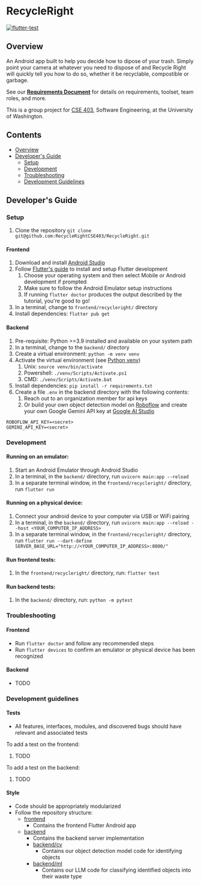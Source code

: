 # RecycleRight

[![flutter-test](https://github.com/RecycleRightCSE403/RecycleRight/actions/workflows/flutter_test.yaml/badge.svg)](https://github.com/RecycleRightCSE403/RecycleRight/actions/workflows/flutter_test.yaml)

## Overview

An Android app built to help you decide how to dipose of your trash. Simply
point your camera at whatever you need to dispose of and Recycle Right will 
quickly tell you how to do so, whether it be recyclable, compostible or garbage.

See our **[Requirements Document](https://docs.google.com/document/d/1-tRQytuJMfVyZsZzoSbtWy3YtfJzyljXGPqbyxGmIrc/edit?usp=sharing)** for details on requirements, toolset, team roles, and more.

This is a group project for [CSE 403](https://courses.cs.washington.edu/courses/cse403/24wi/), Software Engineering, at the University of Washington.

## Contents

 * [Overview](#overview)
 * [Developer's Guide](#developers-guide)
    + [Setup](#setup)
    + [Development](#development)
    + [Troubleshooting](#troubleshooting)
    + [Development Guidelines](#development-guidelines)

## Developer's Guide

### Setup

1. Clone the repository
    ```git clone git@github.com:RecycleRightCSE403/RecycleRight.git```

#### Frontend

1. Download and install [Android Studio](https://developer.android.com/studio)
2. Follow [Flutter's guide](https://docs.flutter.dev/get-started/install) to install and setup Flutter development
   1. Choose your operating system and then select Mobile or Android development if prompted
   2. Make sure to follow the Android Emulator setup instructions
   3. If running `flutter doctor` produces the output described by the tutorial, you're good to go!
4. In a terminal, change to `frontend/recycleright/` directory
5. Install dependencies: `flutter pub get`

#### Backend

1. Pre-requisite: Python >=3.9 installed and available on your system path
2. In a terminal, change to the `backend/` directory
3. Create a virtual environment: `python -m venv venv`
4. Activate the virtual environment (see [Python venv](https://docs.python.org/3/library/venv.html))
   1. Unix: `source venv/bin/activate`
   2. Powershell: `./venv/Scripts/Activate.ps1`
   3. CMD: `./venv/Scripts/Activate.bat`
5. Install dependencies: `pip install -r requirements.txt`
6. Create a file `.env` in the backend directory with the following contents:
   1. Reach out to an organization member for api keys
   2. Or build your own object detection model on [Roboflow](https://roboflow.com/) and create your own Google Gemini API key at [Google AI Studio](https://aistudio.google.com/app/apikey)
  ```
  ROBOFLOW_API_KEY=<secret>
  GEMINI_API_KEY=<secret>
  ```

### Development

#### Running on an emulator:

1. Start an Android Emulator through Android Studio
2. In a terminal, in the `backend/` directory, run
   ```uvicorn main:app --reload```
4. In a separate terminal window, in the `frontend/recycleright/` directory, run
   ```flutter run```

#### Running on a physical device:

1. Connect your android device to your computer via USB or WiFi pairing
2. In a terminal, in the `backend/` directory, run
   ```uvicorn main:app --reload --host <YOUR_COMPUTER_IP_ADDRESS>```
4. In a separate terminal window, in the `frontend/recycleright/` directory, run
   ```flutter run --dart-define SERVER_BASE_URL="http://<YOUR_COMPUTER_IP_ADDRESS>:8000/"```

#### Run frontend tests:

1. In the `frontend/recycleright/` directory, run:
  ```flutter test```

#### Run backend tests:

1. In the `backend/` directory, run:
```python -m pytest```

### Troubleshooting

#### Frontend

* Run `flutter doctor` and follow any recommended steps
* Run `flutter devices` to confirm an emulator or physical device has been recognized

#### Backend

* TODO

### Development guidelines

#### Tests

* All features, interfaces, modules, and discovered bugs should have relevant and associated tests

To add a test on the frontend:
1. TODO

To add a test on the backend:
1. TODO

#### Style

* Code should be appropriately modularized
* Follow the repository structure:
  * [frontend](https://github.com/RecycleRightCSE403/RecycleRight/tree/main/frontend)
    * Contains the frontend Flutter Android app
  * [backend](https://github.com/RecycleRightCSE403/RecycleRight/tree/main/backend)
    * Contains the backend server implementation
    * [backend/cv](https://github.com/RecycleRightCSE403/RecycleRight/tree/main/backend/cv)
      * Contains our object detection model code for identifying objects
    * [backend/ml](https://github.com/RecycleRightCSE403/RecycleRight/tree/main/backend/ml)
      * Contains our LLM code for classifying identified objects into their waste type
